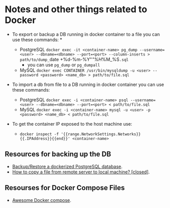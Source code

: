 # Notes and other things related to Docker


* To export or backup a DB running in docker container to a file you can use these commands:
	*  
	* PostgreSQL `docker exec -it <container-name> pg_dump --username=<user> --dbname=<dbname> --port=<port> --column-inserts > path/to/dump_`date +%d-%m-%Y"_"%H_%M_%S`.sql`
		* you can use `pg_dump` or `pg_dumpall` 
	* MySQL `docker exec CONTAINER /usr/bin/mysqldump -u <user> --password <password> <name_db> > path/to/file.sql`

* To import a db from file to a DB running in docker container you can use these commands:
	* PostgreSQL `docker exec -i <container-name> psql --username=<user> --dbname=<dbname> --port=<port> < path/to/file.sql`
	* MySQL `docker exec -i <container-name> mysql -u <user> -p <password> <name_db> < path/to/file.sql`
* To get the container IP exposed to the host machine use:
	* `docker inspect -f '{{range.NetworkSettings.Networks}}{{.IPAddress}}{{end}}' <container-name>`





## Resources for backing up the DB
* [Backup/Restore a dockerized PostgreSQL database](https://stackoverflow.com/questions/24718706/backup-restore-a-dockerized-postgresql-database).
* [How to copy a file from remote server to local machine? [closed]](https://stackoverflow.com/questions/28869004/how-to-copy-a-file-from-remote-server-to-local-machine).


## Resourses for Docker Compose Files
* [Awesome Docker compose](https://github.com/docker/awesome-compose/tree/master/nginx-golang-postgres).
